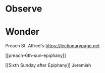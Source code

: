 # Observe

# Wonder

Preach St. Alfred's https://lectionarypage.net

[[preach-6th-sun-epiphany]]

[[Sixth Sunday after Epiphany]] Jeremiah



